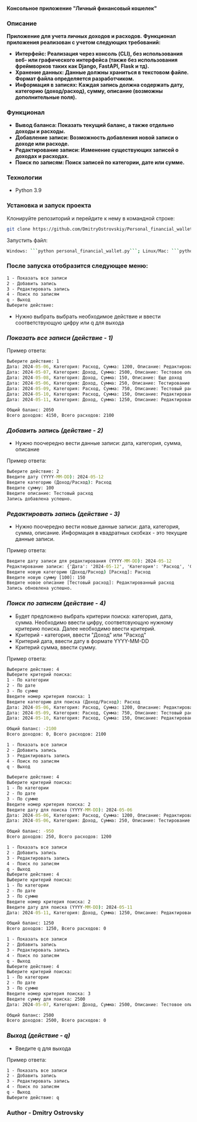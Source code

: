 #### **Консольное приложение "Личный финансовый кошелек"**

### Описание

**Приложение для учета личных доходов и расходов.**
**Функционал приложения реализован с учетом следующих требований:**
- **Интерфейс: Реализация через консоль (CLI), без использования веб- или графического интерфейса (также без использования фреймворков таких как Django, FastAPI, Flask  и тд).**
- **Хранение данных: Данные должны храниться в текстовом файле. Формат файла определяется разработчиком.**
- **Информация в записях: Каждая запись должна содержать дату, категорию (доход/расход), сумму, описание (возможны дополнительные поля).**
 
### Функционал

- **Вывод баланса: Показать текущий баланс, а также отдельно доходы и расходы.**
- **Добавление записи: Возможность добавления новой записи о доходе или расходе.**
- **Редактирование записи: Изменение существующих записей о доходах и расходах.**
- **Поиск по записям: Поиск записей по категории, дате или сумме.**


### Технологии

- Python 3.9


### Установка и запуск проекта

Клонируйте репозиторий и перейдите к нему в командной строке:
```sh
git clone https://github.com/DmitryOstrovskiy/Personal_financial_wallet && cd Personal_financial_wallet
```
Запустить файл:

```sh
Windows: ```python personal_financial_wallet.py```; Linux/Mac: ```python3 personal_financial_wallet.py```
```

###  После запуска отобразится следующее меню:

```cmd
1 - Показать все записи
2 - Добавить запись
3 - Редактировать запись
4 - Поиск по записям
q - Выход
Выберите действие:
```
- Нужно выбрать выбрать необходимое действие и ввести соответствующую цифру или q для выхода

### _Показать все записи (действие - 1)_

Пример ответа:
```cmd
Выберите действие: 1
Дата: 2024-05-06, Категория: Расход, Сумма: 1200, Описание: Редактированное описание №3
Дата: 2024-05-07, Категория: Доход, Сумма: 2500, Описание: Тестовое описание №2
Дата: 2024-05-08, Категория: Доход, Сумма: 150, Описание: Еще доход
Дата: 2024-05-06, Категория: Доход, Сумма: 250, Описание: Тестирование
Дата: 2024-05-09, Категория: Расход, Сумма: 750, Описание: Тестовый расход
Дата: 2024-05-10, Категория: Расход, Сумма: 150, Описание: Редактированный расход
Дата: 2024-05-11, Категория: Доход, Сумма: 1250, Описание: Редактированный доход

Общий баланс: 2050
Всего доходов: 4150, Всего расходов: 2100
```
### _Добавить запись (действие - 2)_

- Нужно поочередно вести данные записи: дата, категория, сумма, описание

Пример ответа:
```cmd
Выберите действие: 2
Введите дату (YYYY-MM-DD): 2024-05-12
Введите категорию (Доход/Расход): Расход 
Введите сумму: 100
Введите описание: Тестовый расход
Запись добавлена успешно.
```
### _Редактировать запись (действие - 3)_

- Нужно поочередно вести новые данные записи: дата, категория, сумма, описание. Информация в квадратных скобках - это текущие данные записи.

Пример ответа:
```cmd
Введите дату записи для редактирования (YYYY-MM-DD): 2024-05-12
Редактирование записи: {'Дата': '2024-05-12', 'Категория': 'Расход', 'Сумма': '100', 'Описание': 'Тестовый расход'}
Введите новую категорию (Доход/Расход) [Расход]: Расход
Введите новую сумму [100]: 150
Введите новое описание [Тестовый расход]: Редактированный расход
Запись обновлена успешно.
```
### _Поиск по записям (действие - 4)_

- Будет предложено выбрать критерии поиска: категория, дата, сумма. Необходимо ввести цифру, соответсвующую нужному критерию поиска. Далее необходимо ввести критерий. 
- Критерий - категория, ввести "Доход" или "Расход"
- Критерий дата, ввести дату в формате YYYY-MM-DD
- Критерий сумма, ввести сумму.

Пример ответа:
```cmd
Выберите действие: 4
Выберите критерий поиска:
1 - По категории
2 - По дате
3 - По сумме
Введите номер критерия поиска: 1
Введите категорию для поиска (Доход/Расход): Расход
Дата: 2024-05-06, Категория: Расход, Сумма: 1200, Описание: Редактированное описание №3
Дата: 2024-05-09, Категория: Расход, Сумма: 750, Описание: Тестовый расход
Дата: 2024-05-10, Категория: Расход, Сумма: 150, Описание: Редактированный расход

Общий баланс: -2100
Всего доходов: 0, Всего расходов: 2100

1 - Показать все записи
2 - Добавить запись
3 - Редактировать запись
4 - Поиск по записям
q - Выход

Выберите действие: 4
Выберите критерий поиска:
1 - По категории
2 - По дате
3 - По сумме
Введите номер критерия поиска: 2
Введите дату для поиска (YYYY-MM-DD): 2024-05-06
Дата: 2024-05-06, Категория: Расход, Сумма: 1200, Описание: Редактированное описание №3
Дата: 2024-05-06, Категория: Доход, Сумма: 250, Описание: Тестирование

Общий баланс: -950
Всего доходов: 250, Всего расходов: 1200

1 - Показать все записи
2 - Добавить запись
3 - Редактировать запись
4 - Поиск по записям
q - Выход
Выберите действие: 4
Выберите критерий поиска:
1 - По категории
2 - По дате
3 - По сумме
Введите номер критерия поиска: 2
Введите дату для поиска (YYYY-MM-DD): 2024-05-11
Дата: 2024-05-11, Категория: Доход, Сумма: 1250, Описание: Редактированный доход

Общий баланс: 1250
Всего доходов: 1250, Всего расходов: 0

1 - Показать все записи
2 - Добавить запись
3 - Редактировать запись
4 - Поиск по записям
q - Выход
Выберите действие: 4
Выберите критерий поиска:
1 - По категории
2 - По дате
3 - По сумме
Введите номер критерия поиска: 3
Введите сумму для поиска: 2500
Дата: 2024-05-07, Категория: Доход, Сумма: 2500, Описание: Тестовое описание №2

Общий баланс: 2500
Всего доходов: 2500, Всего расходов: 0
```
### _Выход (действие - q)_

- Введите q для выхода

Пример ответа:
```cmd
1 - Показать все записи
2 - Добавить запись
3 - Редактировать запись
4 - Поиск по записям
q - Выход
Выберите действие: q
```

### Author - Dmitry Ostrovsky

